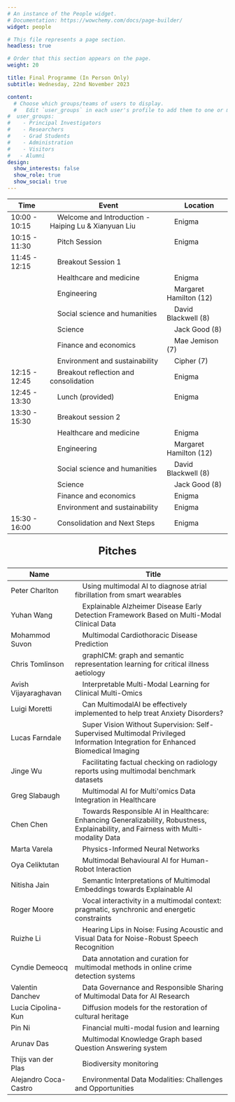```yaml
---
# An instance of the People widget.
# Documentation: https://wowchemy.com/docs/page-builder/
widget: people

# This file represents a page section.
headless: true

# Order that this section appears on the page.
weight: 20

title: Final Programme (In Person Only)
subtitle: Wednesday, 22nd November 2023

content:
  # Choose which groups/teams of users to display.
  #   Edit `user_groups` in each user's profile to add them to one or more of these groups.
#  user_groups:
#    - Principal Investigators
#    - Researchers
#    - Grad Students
#    - Administration
#    - Visitors
#   - Alumni
design:
  show_interests: false
  show_role: true
  show_social: true
---
```

<center>

| Time          | &nbsp;&nbsp;&nbsp;&nbsp;Event                                | &nbsp;&nbsp;&nbsp;&nbsp;Location |     
|---------------|--------------------------------------------------------------|----------------------------------|
| 10:00 - 10:15 | &nbsp;&nbsp;&nbsp;&nbsp;Welcome and Introduction - Haiping Lu & Xianyuan Liu            | &nbsp;&nbsp;&nbsp;&nbsp;Enigma    |
| 10:15 - 11:30 | &nbsp;&nbsp;&nbsp;&nbsp;Pitch Session                        | &nbsp;&nbsp;&nbsp;&nbsp;Enigma   |
| 11:45 - 12:15 | &nbsp;&nbsp;&nbsp;&nbsp;Breakout Session 1                          |   |
||&nbsp;&nbsp;&nbsp;&nbsp;Healthcare and medicine|&nbsp;&nbsp;&nbsp;&nbsp;Enigma|
||&nbsp;&nbsp;&nbsp;&nbsp;Engineering|&nbsp;&nbsp;&nbsp;&nbsp;Margaret Hamilton (12)|
||&nbsp;&nbsp;&nbsp;&nbsp;Social science and humanities|&nbsp;&nbsp;&nbsp;&nbsp;David Blackwell (8)|
||&nbsp;&nbsp;&nbsp;&nbsp;Science|&nbsp;&nbsp;&nbsp;&nbsp;Jack Good (8)|
||&nbsp;&nbsp;&nbsp;&nbsp;Finance and economics|&nbsp;&nbsp;&nbsp;&nbsp;Mae Jemison (7)|
||&nbsp;&nbsp;&nbsp;&nbsp;Environment and sustainability|&nbsp;&nbsp;&nbsp;&nbsp;Cipher (7)|
| 12:15 - 12:45 | &nbsp;&nbsp;&nbsp;&nbsp;Breakout reflection and consolidation                 | &nbsp;&nbsp;&nbsp;&nbsp;Enigma    |
| 12:45 - 13:30 | &nbsp;&nbsp;&nbsp;&nbsp;Lunch (provided) | &nbsp;&nbsp;&nbsp;&nbsp;Enigma    |
| 13:30 - 15:30 | &nbsp;&nbsp;&nbsp;&nbsp;Breakout session 2                     |    |
||&nbsp;&nbsp;&nbsp;&nbsp;Healthcare and medicine|&nbsp;&nbsp;&nbsp;&nbsp;Enigma|
||&nbsp;&nbsp;&nbsp;&nbsp;Engineering|&nbsp;&nbsp;&nbsp;&nbsp;Margaret Hamilton (12)|
||&nbsp;&nbsp;&nbsp;&nbsp;Social science and humanities|&nbsp;&nbsp;&nbsp;&nbsp;David Blackwell (8)|
||&nbsp;&nbsp;&nbsp;&nbsp;Science|&nbsp;&nbsp;&nbsp;&nbsp;Jack Good (8)|
||&nbsp;&nbsp;&nbsp;&nbsp;Finance and economics|&nbsp;&nbsp;&nbsp;&nbsp;Enigma|
||&nbsp;&nbsp;&nbsp;&nbsp;Environment and sustainability|&nbsp;&nbsp;&nbsp;&nbsp;Enigma|
| 15:30 - 16:00 | &nbsp;&nbsp;&nbsp;&nbsp;Consolidation and Next Steps         | &nbsp;&nbsp;&nbsp;&nbsp;Enigma    |
</center>

<center>

<p style="font-size: 24px; font-weight: bold;">Pitches</p>

| Name               | &nbsp;&nbsp;&nbsp;&nbsp;Title                                                                                   |
|--------------------|-----------------------------------------------------------------------------------------|
| Peter Charlton    | &nbsp;&nbsp;&nbsp;&nbsp;Using multimodal AI to diagnose atrial fibrillation from smart wearables                |
| Yuhan Wang        | &nbsp;&nbsp;&nbsp;&nbsp;Explainable Alzheimer Disease Early Detection Framework Based on Multi-Modal Clinical Data |
| Mohammod Suvon    | &nbsp;&nbsp;&nbsp;&nbsp;Multimodal Cardiothoracic Disease Prediction                                             |
| Chris Tomlinson   | &nbsp;&nbsp;&nbsp;&nbsp;graphICM: graph and semantic representation learning for critical illness aetiology     |
| Avish Vijayaraghavan | &nbsp;&nbsp;&nbsp;&nbsp;Interpretable Multi-Modal Learning for Clinical Multi-Omics                             |
| Luigi Moretti     | &nbsp;&nbsp;&nbsp;&nbsp;Can MultimodalAI be effectively implemented to help treat Anxiety Disorders?            |
| Lucas Farndale    | &nbsp;&nbsp;&nbsp;&nbsp;Super Vision Without Supervision: Self-Supervised Multimodal Privileged Information Integration for Enhanced Biomedical Imaging |
| Jinge Wu          | &nbsp;&nbsp;&nbsp;&nbsp;Facilitating factual checking on radiology reports using multimodal benchmark datasets  |
| Greg Slabaugh     | &nbsp;&nbsp;&nbsp;&nbsp;Multimodal AI for Multi'omics Data Integration in Healthcare                            |
| Chen Chen         | &nbsp;&nbsp;&nbsp;&nbsp;Towards Responsible AI in Healthcare: Enhancing Generalizability, Robustness, Explainability, and Fairness with Multi-modality Data |
| Marta Varela      | &nbsp;&nbsp;&nbsp;&nbsp;Physics-Informed Neural Networks                                                        |
| Oya Celiktutan    | &nbsp;&nbsp;&nbsp;&nbsp;Multimodal Behavioural AI for Human-Robot Interaction                                   |
| Nitisha Jain      | &nbsp;&nbsp;&nbsp;&nbsp;Semantic Interpretations of Multimodal Embeddings towards Explainable AI                |
| Roger Moore       | &nbsp;&nbsp;&nbsp;&nbsp;Vocal interactivity in a multimodal context: pragmatic, synchronic and energetic constraints |
| Ruizhe Li         | &nbsp;&nbsp;&nbsp;&nbsp;Hearing Lips in Noise: Fusing Acoustic and Visual Data for Noise-Robust Speech Recognition |
| Cyndie Demeocq    | &nbsp;&nbsp;&nbsp;&nbsp;Data annotation and curation for multimodal methods in online crime detection systems   |
| Valentin Danchev  | &nbsp;&nbsp;&nbsp;&nbsp;Data Governance and Responsible Sharing of Multimodal Data for AI Research              |
| Lucia Cipolina-Kun | &nbsp;&nbsp;&nbsp;&nbsp;Diffusion models for the restoration of cultural heritage                               |
| Pin Ni            | &nbsp;&nbsp;&nbsp;&nbsp;Financial multi-modal fusion and learning                                               |
| Arunav Das        | &nbsp;&nbsp;&nbsp;&nbsp;Multimodal Knowledge Graph based Question Answering system                              |
| Thijs van der Plas | &nbsp;&nbsp;&nbsp;&nbsp;Biodiversity monitoring                                                                 |
| Alejandro Coca-Castro | &nbsp;&nbsp;&nbsp;&nbsp;Environmental Data Modalities: Challenges and Opportunities                             |

</center>
